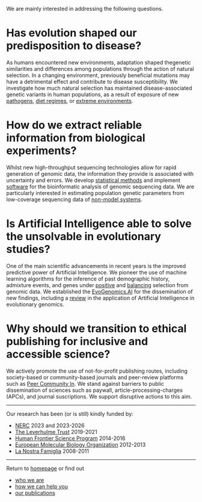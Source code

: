 
We are mainly interested in addressing the following questions.

# Has evolution shaped our predisposition to disease?

As humans encountered new environments, adaptation shaped thegenetic similarities and differences among populations through the action of natural selection.
In a changing environment, previously beneficial mutations may have a detrimental effect and contribute to disease susceptibility.
We investigate how much natural selection has maintained disease-associated genetic variants in human populations, as a result of exposure of new [pathogens](https://journals.plos.org/plosgenetics/article?id=10.1371/journal.pgen.1002355), [diet regimes](https://elifesciences.org/articles/41517), or [extreme environments](https://www.science.org/doi/abs/10.1126/science.aab2319).

# How do we extract reliable information from biological experiments?

Whilst new high-throughput sequencing technologies allow for rapid generation of genomic data, the information they provide is associated with uncertainty and errors.
We develop [statistical methods](https://academic.oup.com/genetics/article-abstract/195/3/979/5935465) and implement [software](https://academic.oup.com/bioinformatics/article-abstract/30/10/1486/267009) for the bioinformatic analysis of genomic sequencing data.
We are particularly interested in estimating population genetic parameters from low-coverage sequencing data of [non-model systems](https://peercommunityjournal.org/articles/10.24072/pcjournal.178/).

# Is Artificial Intelligence able to solve the unsolvable in evolutionary studies?

One of the main scientific advancements in recent years is the improved predictive power of Artificial Intelligence.
We pioneer the use of machine learning algorithms for the inference of past demographic history, admixture events, and genes under [positive](https://link.springer.com/article/10.1186/s12859-019-2927-x) and [balancing](https://onlinelibrary.wiley.com/doi/abs/10.1111/1755-0998.13379) selection from genomic data.
We established the [EvoGenomics.AI](https://www.evogenomics.ai/) for the dissemination of new findings, including a [review](https://doi.org/10.1093/gbe/evad008) in the application of Artificial Intelligence in evolutionary genomics. 

# Why should we transition to ethical publishing for inclusive and accessible science?

We actively promote the use of not-for-profit publishing routes, including society-based or community-based journals and peer-review platforms such as [Peer Community In](https://peercommunityin.org/).
We stand against barriers to public dissemination of sciences such as paywall, article-processing-charges (APCs), and journal suscriptions.
We support disruptive actions to this aim.


-----------------------------------------

Our research has been (or is still) kindly funded by:
- [NERC](https://www.ukri.org/councils/nerc/) 2023 and 2023-2026
- [The Leverhulme Trust](https://www.leverhulme.ac.uk/) 2019-2021
- [Human Frontier Science Program](https://www.hfsp.org/) 2014-2016
- [European Molecular Biology Organization](https://www.embo.org/) 2012-2013
- [La Nostra Famiglia](https://lanostrafamiglia.it/) 2008-2011

------------------------------------------

Return to [homepage](https://mfumagalli.github.io) or find out
- [who we are](https://mfumagalli.github.io/who-we-are)
- [how we can help you](https://mfumagalli.github.io/how-we-can-help-you)
- [our publications](https://mfumagalli.github.io/publications)




